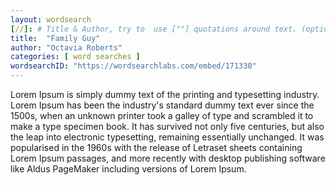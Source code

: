 ```yaml
---
layout: wordsearch
[//]: # Title & Author, try to  use [""] quotations around text. (optional, just formality)
title:  "Family Guy"
author: "Octavia Roberts"
categories: [ word searches ]
wordsearchID: "https://wordsearchlabs.com/embed/171330"
---
```

Lorem Ipsum is simply dummy text of the printing and typesetting industry. Lorem Ipsum has been the industry's standard dummy text ever since the 1500s, when an unknown printer took a galley of type and scrambled it to make a type specimen book. It has survived not only five centuries, but also the leap into electronic typesetting, remaining essentially unchanged. It was popularised in the 1960s with the release of Letraset sheets containing Lorem Ipsum passages, and more recently with desktop publishing software like Aldus PageMaker including versions of Lorem Ipsum.